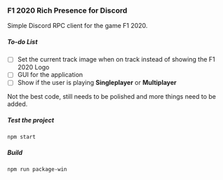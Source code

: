 ### F1 2020 Rich Presence for Discord
Simple Discord RPC client for the game F1 2020.

##### To-do List

- [ ] Set the current track image when on track instead of showing the F1 2020 Logo
- [ ] GUI for the application
- [ ] Show if the user is playing **Singleplayer** or **Multiplayer**

Not the best code, still needs to be polished and more things need to be added.

##### Test the project
`npm start`

##### Build
`npm run package-win`
